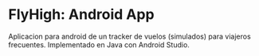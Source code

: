 # FlyHigh: Android App 

Aplicacion para android de un tracker de vuelos (simulados) para viajeros frecuentes. Implementado en Java con Android Studio.
